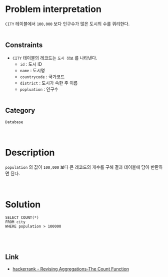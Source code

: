 # Problem interpretation
`CITY` 테이블에서 `100,000` 보다 인구수가 많은 도시의 수를 쿼리한다.
<br/><br/>

## Constraints
- `CITY` 테이블의 레코드는 `도시 정보` 를 나타낸다.
    - `id` : 도시 ID
    - `name` : 도시명
    - `countrycode` : 국가코드
    - `district` : 도시가 속한 주 이름
    - `popluation` : 인구수
<br/><br/>

## Category
`Database`
<br/><br/><br/>

# Description
`population` 의 값이 `100,000` 보다 큰 레코드의 개수를 구해 결과 테이블에 담아 반환하면 된다.
<br/><br/><br/>

# Solution
```mysql
SELECT COUNT(*)
FROM city
WHERE population > 100000
```
<br/><br/>

## Link
- [hackerrank - Revising Aggregations-The Count Function](https://www.hackerrank.com/challenges/revising-aggregations-the-count-function/problem?isFullScreen=true)